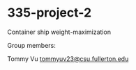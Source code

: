 # 335-project-2
Container ship weight-maximization

Group members:

Tommy Vu tommyuv23@csu.fullerton.edu


